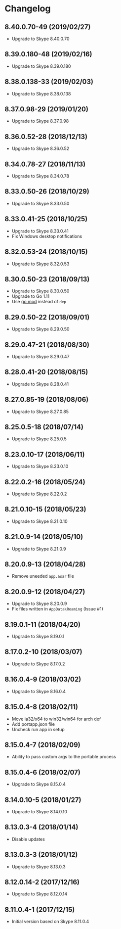 # Changelog

## 8.40.0.70-49 (2019/02/27)

* Upgrade to Skype 8.40.0.70

## 8.39.0.180-48 (2019/02/16)

* Upgrade to Skype 8.39.0.180

## 8.38.0.138-33 (2019/02/03)

* Upgrade to Skype 8.38.0.138

## 8.37.0.98-29 (2019/01/20)

* Upgrade to Skype 8.37.0.98

## 8.36.0.52-28 (2018/12/13)

* Upgrade to Skype 8.36.0.52

## 8.34.0.78-27 (2018/11/13)

* Upgrade to Skype 8.34.0.78

## 8.33.0.50-26 (2018/10/29)

* Upgrade to Skype 8.33.0.50

## 8.33.0.41-25 (2018/10/25)

* Upgrade to Skype 8.33.0.41
* Fix Windows desktop notifications

## 8.32.0.53-24 (2018/10/15)

* Upgrade to Skype 8.32.0.53

## 8.30.0.50-23 (2018/09/13)

* Upgrade to Skype 8.30.0.50
* Upgrade to Go 1.11
* Use [go mod](https://golang.org/cmd/go/#hdr-Module_maintenance) instead of `dep`

## 8.29.0.50-22 (2018/09/01)

* Upgrade to Skype 8.29.0.50

## 8.29.0.47-21 (2018/08/30)

* Upgrade to Skype 8.29.0.47

## 8.28.0.41-20 (2018/08/15)

* Upgrade to Skype 8.28.0.41

## 8.27.0.85-19 (2018/08/06)

* Upgrade to Skype 8.27.0.85

## 8.25.0.5-18 (2018/07/14)

* Upgrade to Skype 8.25.0.5

## 8.23.0.10-17 (2018/06/11)

* Upgrade to Skype 8.23.0.10

## 8.22.0.2-16 (2018/05/24)

* Upgrade to Skype 8.22.0.2

## 8.21.0.10-15 (2018/05/23)

* Upgrade to Skype 8.21.0.10

## 8.21.0.9-14 (2018/05/10)

* Upgrade to Skype 8.21.0.9

## 8.20.0.9-13 (2018/04/28)

* Remove uneeded `app.asar` file

## 8.20.0.9-12 (2018/04/27)

* Upgrade to Skype 8.20.0.9
* Fix files written in `AppData\Roaming` (Issue #1)

## 8.19.0.1-11 (2018/04/20)

* Upgrade to Skype 8.19.0.1

## 8.17.0.2-10 (2018/03/07)

* Upgrade to Skype 8.17.0.2

## 8.16.0.4-9 (2018/03/02)

* Upgrade to Skype 8.16.0.4

## 8.15.0.4-8 (2018/02/11)

* Move ia32/x64 to win32/win64 for arch def
* Add portapp.json file
* Uncheck run app in setup

## 8.15.0.4-7 (2018/02/09)

* Ability to pass custom args to the portable process

## 8.15.0.4-6 (2018/02/07)

* Upgrade to Skype 8.15.0.4

## 8.14.0.10-5 (2018/01/27)

* Upgrade to Skype 8.14.0.10

## 8.13.0.3-4 (2018/01/14)

* Disable updates

## 8.13.0.3-3 (2018/01/12)

* Upgrade to Skype 8.13.0.3

## 8.12.0.14-2 (2017/12/16)

* Upgrade to Skype 8.12.0.14

## 8.11.0.4-1 (2017/12/15)

* Initial version based on Skype 8.11.0.4
